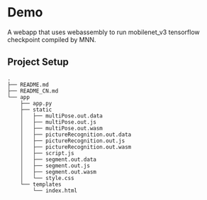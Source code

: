 # Demo

A webapp that uses webassembly to run mobilenet_v3 tensorflow checkpoint compiled by MNN.

## Project Setup

```
.
├── README.md
├── README_CN.md
└── app
    ├── app.py
    ├── static
    │   ├── multiPose.out.data
    │   ├── multiPose.out.js
    │   ├── multiPose.out.wasm
    │   ├── pictureRecognition.out.data
    │   ├── pictureRecognition.out.js
    │   ├── pictureRecognition.out.wasm
    │   ├── script.js
    │   ├── segment.out.data
    │   ├── segment.out.js
    │   ├── segment.out.wasm
    │   └── style.css
    └── templates
        └── index.html
```



